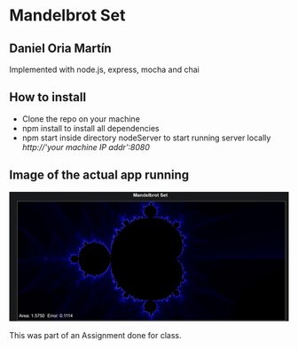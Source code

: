 # Mandelbrot Set

## Daniel Oria Martín

Implemented with node.js, express, mocha and chai

## How to install

* Clone the repo on your machine
* npm install to install all dependencies
* npm start inside directory nodeServer to start running server locally *http://'your machine IP addr':8080*

## Image of the actual app running

![demo.](img/demo.PNG "demo.")

This was part of an Assignment done for class.
